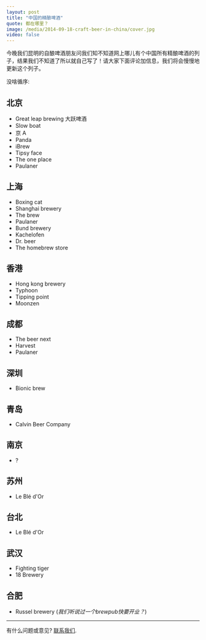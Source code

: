 ```yaml
---
layout: post
title: "中国的精酿啤酒"
quote: 都在哪里？
image: /media/2014-09-18-craft-beer-in-china/cover.jpg
video: false
---
```


今晚我们昆明的自酿啤酒朋友问我们知不知道网上哪儿有个中国所有精酿啤酒的列子，结果我们不知道了所以就自己写了！请大家下面评论加信息，我们将会慢慢地更新这个列子。

没啥循序:

## 北京

- Great leap brewing 大跃啤酒
- Slow boat
- 京 A
- Panda
- iBrew
- Tipsy face
- The one place
- Paulaner

## 上海

- Boxing cat
- Shanghai brewery
- The brew
- Paulaner
- Bund brewery
- Kachelofen
- Dr. beer
- The homebrew store

## 香港

- Hong kong brewery
- Typhoon
- Tipping point
- Moonzen

## 成都

- The beer next
- Harvest
- Paulaner

## 深圳

- Bionic brew

## 青岛

- Calvin Beer Company

## 南京

- ?

## 苏州

- Le Blé d'Or

## 台北

- Le Blé d'Or

## 武汉

- Fighting tiger
- 18 Brewery

## 合肥

- Russel brewery (_我们听说过一个brewpub快要开业？_)

-----
有什么问题或意见? [联系我们](mailto:hello@kunmingbeer.org).